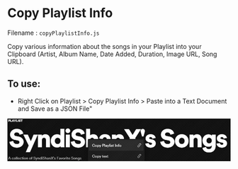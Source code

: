 # Copy Playlist Info

Filename : `copyPlaylistInfo.js`

Copy various information about the songs in your Playlist into your Clipboard (Artist, Album Name, Date Added, Duration, Image URL, Song URL).

## To use:

* Right Click on Playlist > Copy Playlist Info > Paste into a Text Document and Save as a JSON File" 

![Preview](https://raw.githubusercontent.com/SyndiShanX/spicetify-extensions/main/copyPlaylistInfo/preview.jpg)
